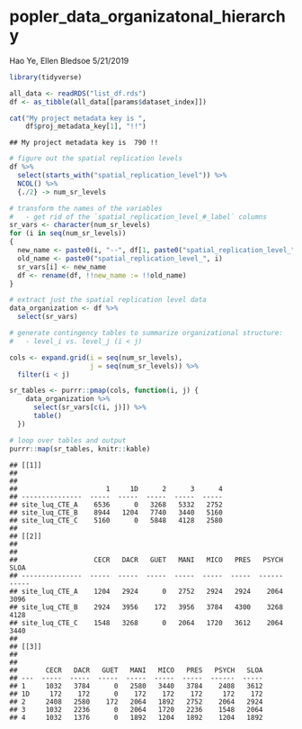 popler\_data\_organizatonal\_hierarchy
================
Hao Ye, Ellen Bledsoe
5/21/2019

``` r
library(tidyverse)

all_data <- readRDS("list_df.rds")
df <- as_tibble(all_data[[params$dataset_index]])

cat("My project metadata key is ", 
    df$proj_metadata_key[1], "!!")
```

    ## My project metadata key is  790 !!

``` r
# figure out the spatial replication levels
df %>% 
  select(starts_with("spatial_replication_level")) %>%
  NCOL() %>%
  {./2} -> num_sr_levels
```

``` r
# transform the names of the variables
#   - get rid of the `spatial_replication_level_#_label` columns
sr_vars <- character(num_sr_levels)
for (i in seq(num_sr_levels))
{
  new_name <- paste0(i, "--", df[1, paste0("spatial_replication_level_", i, "_label")])
  old_name <- paste0("spatial_replication_level_", i)
  sr_vars[i] <- new_name
  df <- rename(df, !!new_name := !!old_name)
}
```

``` r
# extract just the spatial replication level data
data_organization <- df %>%
  select(sr_vars)
```

``` r
# generate contingency tables to summarize organizational structure:
#   - level_i vs. level_j (i < j)

cols <- expand.grid(i = seq(num_sr_levels), 
                    j = seq(num_sr_levels)) %>%
  filter(i < j)

sr_tables <- purrr::pmap(cols, function(i, j) {
    data_organization %>%
      select(sr_vars[c(i, j)]) %>%
      table()
  })
```

``` r
# loop over tables and output
purrr::map(sr_tables, knitr::kable)
```

    ## [[1]]
    ## 
    ## 
    ##                      1     1D      2      3      4
    ## ---------------  -----  -----  -----  -----  -----
    ## site_luq_CTE_A    6536      0   3268   5332   2752
    ## site_luq_CTE_B    8944   1204   7740   3440   5160
    ## site_luq_CTE_C    5160      0   5848   4128   2580
    ## 
    ## [[2]]
    ## 
    ## 
    ##                   CECR   DACR   GUET   MANI   MICO   PRES   PSYCH   SLOA
    ## ---------------  -----  -----  -----  -----  -----  -----  ------  -----
    ## site_luq_CTE_A    1204   2924      0   2752   2924   2924    2064   3096
    ## site_luq_CTE_B    2924   3956    172   3956   3784   4300    3268   4128
    ## site_luq_CTE_C    1548   3268      0   2064   1720   3612    2064   3440
    ## 
    ## [[3]]
    ## 
    ## 
    ##       CECR   DACR   GUET   MANI   MICO   PRES   PSYCH   SLOA
    ## ---  -----  -----  -----  -----  -----  -----  ------  -----
    ## 1     1032   3784      0   2580   3440   3784    2408   3612
    ## 1D     172    172      0    172    172    172     172    172
    ## 2     2408   2580    172   2064   1892   2752    2064   2924
    ## 3     1032   2236      0   2064   1720   2236    1548   2064
    ## 4     1032   1376      0   1892   1204   1892    1204   1892
